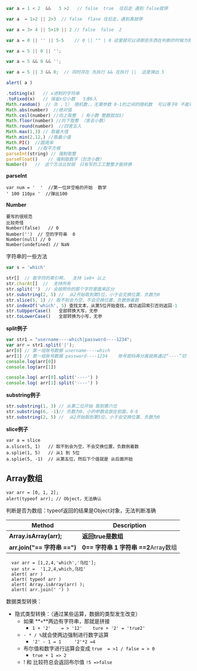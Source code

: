 ```javascript
var a = 1 < 2  &&   3 >2   // false  true  往后走 遇到 false就停

var a  = 1>2 || 2>3  // false  flase 往后走，遇到真就停

var a = 3> 4 || 5>19 || 2 // false  false  2

var a = 0 || '' || 5-5    // 0 || "" | 0 这里就可以讲那些东西在判断的时候为假

var a = 5 || 0 || '';

var a = 5 && 0 && '';  

var a = 5 || 3 && 0;  // 同时存在 先执行 && 在执行 ||  这是弹出 5

alert( a )
```

```javascript
.toSting(x)   // x进制的字符串
.toFixed(x)   // 保留x位小数   5舍6入
Math.random()  //（0 ，1） 随机数，，无需参数 0-1的之间的随机数  可以等于0 不能等于1 传了参数 ，没有意义  没有形参去对应
Math.abs(number)  //绝对值
Math.ceil(number) //向上取整 （ 有小数 整数就加1）
Math.floor(number) //向下取整 （舍去小数）
Math.round(number)  //四舍五入
Math.max(1,3) // 取最大值
Math.min(2,12,) //取最小值
Math.PI()  //圆周率
Math.pow()  //取平方根 
parseInt(string) // 强制取整  
parseFloat()    // 强制取数字（包含小数）
Number()   //　这个方法比较弱　只有写的工工整整才能转换
```

**parseInt**

```
var num = '  '  //第一位非空格的开始  数学
' 100 110px '  //弹出100
```

**Number**

```
要写的很规范 
比较奇怪
Number(false)   // 0
Number('')  // 空的字符串  0
Number(null) // 0 
Number(undefined) // NaN
```
字符串的一些方法

```javascript
var s = 'which'

str[]  // 取字符的索引啊，  支持 ie8+ 以上
str.charAt[]  //  支持所有
str.split('')  // 会按照你的那个字符里面来区分
str.substring(2, 5) //	从2开始取到第5位，小于会交换位置，负数为0
str.slice(5, 1)	// 取不到会为空，不会交换位置，负数倒着数
str.indexOf('which', 5)	查找文本，从第5位开始查找，成功返回索引否则返回-1
str.tuUpperCase()	全部转换大写，无参
str.toLowerCase()	全部转换为小写，无参
```

**split例子**

```javascript
var str1 = "username----which|password----1234";
var arr = str1.split('|');
arr[0] // 第一组账号数据 username----which
arr[1] // 第一组账号数据 password----1234    账号密码再分离就再通过“----”切 
console.log(arr[0])
console.log(arr[1])

console.log( arr[0].split('----') )
console.log( arr[1].split('----') )
```

**substring例子**

```javascript
str.substring(1, 3) // 从第二位开始 取到第六位
str.substring(6, -1)// 负数为0，小的参数会放在前面，0-6
str.substring(2, 5) //	从2开始取到第5位，小于会交换位置，负数为0
```

**slice例子**

```
var a = slice
a.slice(5, 1)	// 取不到会为空，不会交换位置，负数倒着数
a.splie(1, 5)	// 从1 到 5位
a.splie(5, -1)  // 从第五位，然后下个值就是 从后面开始
```



## Array数组

```
var arr = [0, 1, 2];  
alert(typeof arr); // Object，无法确认
```

判断是否为数组：typeof返回的结果是Object对象，无法判断准确

| Method                    | Description                  |
| ------------------------- | ---------------------------- |
| **Array.isArray(arr);**   | **返回true是数组**                |
| **arr.join("== 字符串 ==")** | **0== 字符串 1 字符串 ==2**Array数组 |



      var arr = [1,2,4,'which','乌拉'];
      var str =  '1,2,4,which,乌拉'
      alert( arr )
      alert( typeof arr )
      alert( Array.isArray(arr) );
      alert( arr.join(' ') )



数据类型转换：

- 隐式类型转换：（通过某些运算，数据的类型发生改变）
  - 如果 **`+`**两边有字符串，那就是拼接
    - ` 1 + '2'    = > '12'    ture + '2' = 'true2' `
  - `- * / %`就会使两边强制进行数字运算
    - `'2' - 1 = 1     '2'*2 =4`
  - 布尔值和数字进行运算会变成 `true  = >1 / false = > 0`
    - `true + 1 => 2`
  - !  和 比较符总会返回布尔值   `!5 =>false`